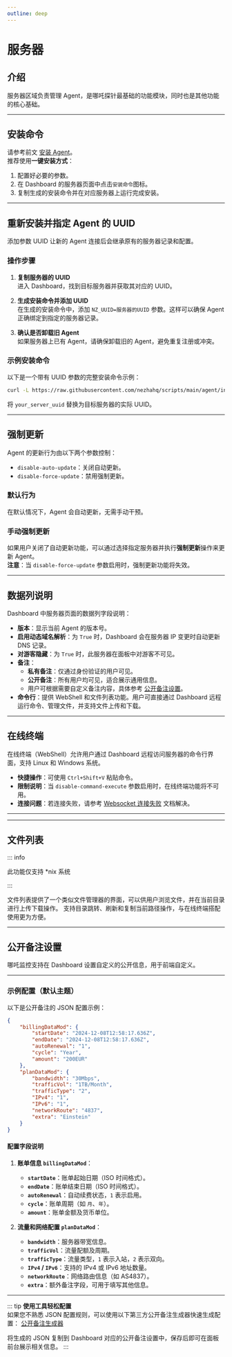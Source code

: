 ```yaml
---
outline: deep
---
```


# 服务器

## 介绍

服务器区域负责管理 Agent，是哪吒探针最基础的功能模块，同时也是其他功能的核心基础。

---

## 安装命令

请参考前文 [安装 Agent](/guide/agent.html)。  
推荐使用**一键安装方式**：
1. 配置好必要的参数。
2. 在 Dashboard 的服务器页面中点击`安装命令`图标。
3. 复制生成的安装命令并在对应服务器上运行完成安装。

---

## 重新安装并指定 Agent 的 UUID

添加参数 UUID 让新的 Agent 连接后会继承原有的服务器记录和配置。  

### 操作步骤

1. **复制服务器的 UUID**  
   进入 Dashboard，找到目标服务器并获取其对应的 UUID。

2. **生成安装命令并添加 UUID**  
   在生成的安装命令中，添加 `NZ_UUID=服务器的UUID` 参数。这样可以确保 Agent 正确绑定到指定的服务器记录。

3. **确认是否卸载旧 Agent**  
   如果服务器上已有 Agent，请确保卸载旧的 Agent，避免重复注册或冲突。

### 示例安装命令

以下是一个带有 UUID 参数的完整安装命令示例：

```bash
curl -L https://raw.githubusercontent.com/nezhahq/scripts/main/agent/install.sh -o agent.sh && chmod +x agent.sh && env NZ_SERVER=dashboard.example.com:8008 NZ_TLS=false NZ_CLIENT_SECRET=EXAMPLE NZ_UUID=your_server_uuid ./agent.sh
```

将 `your_server_uuid` 替换为目标服务器的实际 UUID。

---

## 强制更新

Agent 的更新行为由以下两个参数控制：
- `disable-auto-update`：关闭自动更新。
- `disable-force-update`：禁用强制更新。

### 默认行为
在默认情况下，Agent 会自动更新，无需手动干预。

### 手动强制更新
如果用户关闭了自动更新功能，可以通过选择指定服务器并执行**强制更新**操作来更新 Agent。  
**注意**：当 `disable-force-update` 参数启用时，强制更新功能将失效。

---

## 数据列说明

Dashboard 中服务器页面的数据列字段说明：

- **版本**：显示当前 Agent 的版本号。
- **启用动态域名解析**：为 `True` 时，Dashboard 会在服务器 IP 变更时自动更新 DNS 记录。
- **对游客隐藏**：为 `True` 时，此服务器在面板中对游客不可见。
- **备注**：
  - **私有备注**：仅通过身份验证的用户可见。
  - **公开备注**：所有用户均可见，适合展示通用信息。
  - 用户可根据需要自定义备注内容，具体参考 [公开备注设置](#公开备注设置)。
- **命令行**：提供 WebShell 和文件列表功能。用户可直接通过 Dashboard 远程运行命令、管理文件，并支持文件上传和下载。

---

## 在线终端

在线终端（WebShell）允许用户通过 Dashboard 远程访问服务器的命令行界面，支持 Linux 和 Windows 系统。  
- **快捷操作**：可使用 `Ctrl+Shift+V` 粘贴命令。
- **限制说明**：当 `disable-command-execute` 参数启用时，在线终端功能将不可用。
- **连接问题**：若连接失败，请参考 [Websocket 连接失败](/guide/q4.html) 文档解决。

---

---

## 文件列表

::: info

此功能仅支持 *nix 系统

:::

文件列表提供了一个类似文件管理器的界面，可以供用户浏览文件，并在当前目录进行上传下载操作。
支持目录跳转、刷新和复制当前路径操作，与在线终端搭配使用更为方便。

---

## 公开备注设置

哪吒监控支持在 Dashboard 设置自定义的公开信息，用于前端自定义。

---

### 示例配置（默认主题）

以下是公开备注的 JSON 配置示例：

```json
{
    "billingDataMod": {
        "startDate": "2024-12-08T12:58:17.636Z", 
        "endDate": "2024-12-08T12:58:17.636Z",   
        "autoRenewal": "1",                     
        "cycle": "Year",                        
        "amount": "200EUR"                     
    },
    "planDataMod": {
        "bandwidth": "30Mbps",                  
        "trafficVol": "1TB/Month",              
        "trafficType": "2",                    
        "IPv4": "1",                            
        "IPv6": "1",                            
        "networkRoute": "4837",                 
        "extra": "Einstein"                     
    }
}
```

#### 配置字段说明

1. **账单信息 `billingDataMod`**：
   - **`startDate`**：账单起始日期（ISO 时间格式）。
   - **`endDate`**：账单结束日期（ISO 时间格式）。
   - **`autoRenewal`**：自动续费状态，`1` 表示启用。
   - **`cycle`**：账单周期（如 `月`、`年`）。
   - **`amount`**：账单金额及货币单位。

2. **流量和网络配置 `planDataMod`**：
   - **`bandwidth`**：服务器带宽信息。
   - **`trafficVol`**：流量配额及周期。
   - **`trafficType`**：流量类型，`1` 表示入站，`2` 表示双向。
   - **`IPv4` / `IPv6`**：支持的 IPv4 或 IPv6 地址数量。
   - **`networkRoute`**：网络路由信息（如 AS4837）。
   - **`extra`**：额外备注字段，可用于填写其他信息。

---

::: tip
**使用工具轻松配置**  
如果您不熟悉 JSON 配置规则，可以使用以下第三方公开备注生成器快速生成配置：
[公开备注生成器](https://nezhainfojson.pages.dev/)

将生成的 JSON 复制到 Dashboard 对应的公开备注设置中，保存后即可在面板前台展示相关信息。
:::
